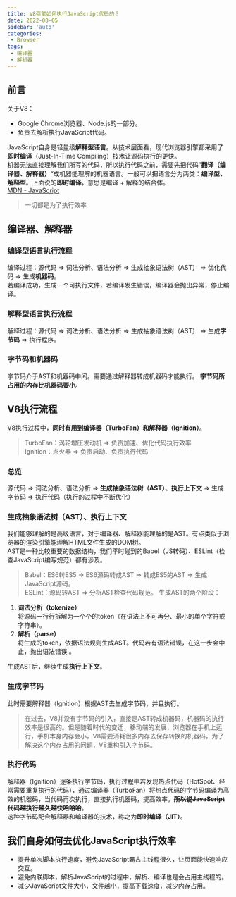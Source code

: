 ```yaml
---
title: V8引擎如何执行JavaScript代码的？
date: 2022-08-05
sidebar: 'auto'
categories:
 - Browser
tags:
 - 编译器
 - 解析器
---
```


## 前言
关于V8：
* Google Chrome浏览器、Node.js的一部分。
* 负责去解析执行JavaScript代码。

JavaScript自身是轻量级**解释型语言**。从技术层面看，现代浏览器引擎都采用了**即时编译**（Just-In-Time Compiling）技术让源码执行的更快。<br/>
机器无法直接理解我们所写的代码，所以执行代码之前，需要先把代码”**翻译（编译器、解释器）**“成机器能理解的机器语言。一般可以把语言分为两类：**编译型、解释型**。上面说的**即时编译**，意思是编译 + 解释的结合体。<br/>
[MDN - JavaScript](https://developer.mozilla.org/zh-CN/docs/Learn/JavaScript/First_steps/What_is_JavaScript)
> 一切都是为了执行效率
## 编译器、解释器

### 编译型语言执行流程
编译过程：源代码 => 词法分析、语法分析 => 生成抽象语法树（AST） => 优化代码 => 生成**机器码**。<br/>
若编译成功，生成一个可执行文件，若编译发生错误，编译器会抛出异常，停止编译。
### 解释型语言执行流程
解释过程：源代码 => 词法分析、语法分析 => 生成抽象语法树（AST） => 生成**字节码** => 执行程序。

### 字节码和机器码
字节码介于AST和机器码中间。需要通过解释器转成机器码才能执行。
**字节码所占用的内存比机器码要小**。

## V8执行流程
V8执行过程中，**同时有用到编译器（TurboFan）和解释器（Ignition）**。
> TurboFan：涡轮增压发动机 => 负责加速、优化代码执行效率<br/>
Ignition：点火器 => 负责启动、负责执行代码

### 总览
源代码 => 词法分析、语法分析 => **生成抽象语法树（AST）、执行上下文** => 生成字节码 => 执行代码（执行的过程中不断优化）

### 生成抽象语法树（AST）、执行上下文
我们能够理解的是高级语言，对于编译器、解释器能理解的是AST。有点类似于浏览器的渲染引擎能理解HTML文件生成的DOM树。<br/>
AST是一种比较重要的数据结构，我们平时碰到的Babel（JS转码）、ESLint（检查JavaScript编写规范）都有涉及。<br/>
> Babel：ES6转ES5 => ES6源码转成AST => 转成ES5的AST => 生成JavaScript源码。<br/>
ESLint：源码转AST => 分析AST检查代码规范。
生成AST的两个阶段：
1. **词法分析（tokenize）**<br/>
将源码一行行拆解为一个个的token（在语法上不可再分、最小的单个字符或字符串）。
2. **解析（parse）**<br/>
将生成的token，依据语法规则生成AST。代码若有语法错误，在这一步会中止，抛出语法错误
。

生成AST后，继续生成**执行上下文**。

### 生成字节码
此时需要解释器（Ignition）根据AST去生成字节码，并且执行。
> 在过去，V8并没有字节码的引入，直接是AST转成机器码，机器码的执行效率是很高的。但是随着时代的变迁，移动端的发展，浏览器在手机上运行，手机本身内存会小，V8需要消耗很多内存去保存转换的机器码，为了解决这个内存占用的问题，V8重构引入字节码。

### 执行代码
解释器（Ignition）逐条执行字节码，执行过程中若发现热点代码（HotSpot、经常需要重复执行的代码），通过编译器（TurboFan）将热点代码的字节码编译为高效的机器码，当代码再次执行，直接执行机器码，提高效率。**~~所以说JavaScript代码越执行越久越快哈哈哈~~**。<br/>
这种字节码配合解释器和编译器的技术，称之为**即时编译（JIT）**。

## 我们自身如何去优化JavaScript执行效率
* 提升单次脚本执行速度，避免JavaScript霸占主线程很久，让页面能快速响应交互。
* 避免内联脚本，解析JavaScript的过程中，解析、编译也是会占用主线程的。
* 减少JavaScript文件大小，文件越小，提高下载速度，减少内存占用。